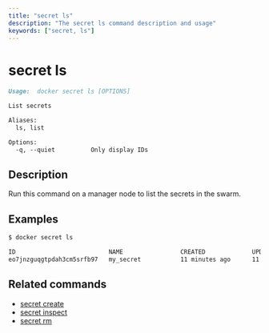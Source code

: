 ```yaml
---
title: "secret ls"
description: "The secret ls command description and usage"
keywords: ["secret, ls"]
---
```


<!-- This file is maintained within the docker/docker Github
     repository at https://github.com/docker/docker/. Make all
     pull requests against that repo. If you see this file in
     another repository, consider it read-only there, as it will
     periodically be overwritten by the definitive file. Pull
     requests which include edits to this file in other repositories
     will be rejected.
-->

# secret ls

```Markdown
Usage:	docker secret ls [OPTIONS]

List secrets

Aliases:
  ls, list

Options:
  -q, --quiet          Only display IDs
```

## Description

Run this command on a manager node to list the secrets in the swarm.

## Examples

```bash
$ docker secret ls

ID                          NAME                CREATED             UPDATED
eo7jnzguqgtpdah3cm5srfb97   my_secret           11 minutes ago      11 minutes ago
```

## Related commands

* [secret create](secret_create.md)
* [secret inspect](secret_inspect.md)
* [secret rm](secret_rm.md)
